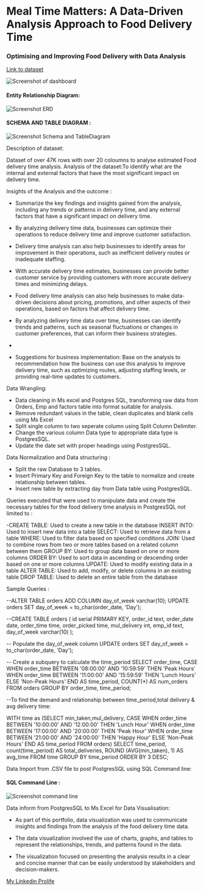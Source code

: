 
# Meal Time Matters: A Data-Driven Analysis Approach to Food Delivery Time

### Optimising and Improving Food Delivery with Data Analysis
[Link to dataset](https://www.kaggle.com/datasets/gauravmalik26/food-delivery-dataset)

![Screenshot of dashboard](https://imgur.com/ugIegJR.jpg)

#### Entity Relationship Diagram:

![Screenshot ERD ](https://imgur.com/WAODsMH.jpg)

#### SCHEMA AND TABLE DIAGRAM :
![Screenshot Schema and TableDiagram ](https://imgur.com/UzW8G8C.jpg)

Description of dataset:

Dataset of over 47K rows with over 20 coloumns to analyse estimated Food delivery time analysis.
Analysis of the dataset:To identify what are the internal and external factors that have the most significant impact on delivery time.


Insights of the Analysis and the outcome :

- Summarize the key findings and insights gained from the analysis, including any trends or patterns in delivery time, and any external factors that have a significant impact on delivery time.
- By analyzing delivery time data, businesses can optimize their operations to reduce delivery time and improve customer satisfaction.

- Delivery time analysis can also help businesses to identify areas for improvement in their operations, such as inefficient delivery routes or inadequate staffing.

- With accurate delivery time estimates, businesses can provide better customer service by providing customers with more accurate delivery times and minimizing delays.

- Food delivery time analysis can also help businesses to make data-driven decisions about pricing, promotions, and other aspects of their operations, based on factors that affect delivery time.

- By analyzing delivery time data over time, businesses can identify trends and patterns, such as seasonal fluctuations or changes in customer preferences, that can inform their business strategies.
- 
- Suggestions for business implementation: Base on the analysis to  recommendation how the business can use this analysis to improve delivery time, such as optimizing routes, adjusting staffing levels, or providing real-time updates to customers.


Data Wrangling:
- Data cleaning in Ms excel and Postgres SQL, transforming raw data from Orders, Emp and factors table into format suitable for analysis.
- Remove redundant values in the table, clean duplicates and blank cells using Ms Excel
- Split single column to two seperate column using Split Column Delimiter.
- Change the various column Data type to appropriate data type is PostgresSQL.
- Update the date set with proper headings using PostgresSQL.

Data Normalization and Data structuring :
- Split the raw Database to 3 tables.
- Insert Primary Key and Foreign Key to the table to normalize and create relationship between tables.
- Insert new table by extracting day from Data table using PostgresSQL. 

Queries executed that were used to manipulate data and create the necessary tables for the food delivery time analysis in PostgresSQL not limited to :

-CREATE TABLE: Used to create a new table in the database
INSERT INTO: Used to insert new data into a table
SELECT: Used to retrieve data from a table
WHERE: Used to filter data based on specified conditions
JOIN: Used to combine rows from two or more tables based on a related column between them
GROUP BY: Used to group data based on one or more columns
ORDER BY: Used to sort data in ascending or descending order based on one or more columns
UPDATE: Used to modify existing data in a table
ALTER TABLE: Used to add, modify, or delete columns in an existing table
DROP TABLE: Used to delete an entire table from the database


Sample Queries :

--ALTER TABLE orders ADD COLUMN day_of_week varchar(10);
UPDATE orders SET day_of_week = to_char(order_date, 'Day');

--CREATE TABLE orders (
    id serial PRIMARY KEY,
    order_id text,
    order_date date,
    order_time time,
    order_picked time,
    mul_delivery int,
    emp_id text,
    day_of_week varchar(10)
);

-- Populate the day_of_week column
UPDATE orders SET day_of_week = to_char(order_date, 'Day');

-- Create a subquery to calculate the time_period
SELECT
  order_time,
  CASE 
    WHEN order_time BETWEEN '08:00:00' AND '10:59:59' THEN 'Peak Hours'
    WHEN order_time BETWEEN '11:00:00' AND '15:59:59' THEN 'Lunch Hours'
    ELSE 'Non-Peak Hours'
  END AS time_period,
  COUNT(*) AS num_orders
FROM orders
GROUP BY order_time, time_period;

--To find the demand and relationship between time_period,total delivery & avg delivery time:

WITH time as
  (SELECT  min_taken,mul_delivery,
  CASE 
  WHEN order_time BETWEEN '10:00:00' AND '12:00:00' THEN 'Lunch Hour'
    WHEN order_time BETWEEN '17:00:00' AND '20:00:00' THEN 'Peak Hour'
	WHEN order_time BETWEEN '21:00:00' AND '24:00:00' THEN 'Happy Hour'
    ELSE 'Non-Peak Hours'
  END AS time_period
 FROM orders)
 SELECT time_period, count(time_period) AS total_deliveries,
 ROUND (AVG(min_taken), 1) AS avg_time
 FROM time
 GROUP BY time_period
 ORDER BY 3 DESC;



Data Import from .CSV file to post PostgresSQL using SQL Command line:
#### SQL Command Line :
![Screenshot command line](https://imgur.com/zTMumOR.jpg)



Data inform from PostgresSQL to Ms Excel for Data Visualisation:
- As part of this portfolio, data visualization was used to communicate insights and findings from the analysis of the food delivery time data.

- The data visualization involved the use of charts, graphs, and tables to represent the relationships, trends, and patterns found in the data.
- The visualization focused on presenting the analysis results in a clear and concise manner that can be easily understood by stakeholders and decision-makers.



[My Linkedin Prolife ](https://www.linkedin.com/in/sailaja-begum/)

